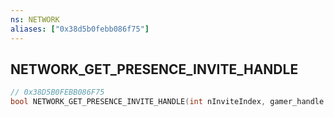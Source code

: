 ```yaml
---
ns: NETWORK
aliases: ["0x38d5b0febb086f75"]
---
```

## NETWORK_GET_PRESENCE_INVITE_HANDLE

```c
// 0x38D5B0FEBB086F75
bool NETWORK_GET_PRESENCE_INVITE_HANDLE(int nInviteIndex, gamer_handle hGamer);
```
